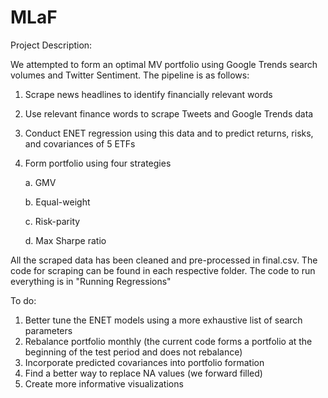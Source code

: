 # MLaF
Project Description:

We attempted to form an optimal MV portfolio using Google Trends search volumes and Twitter Sentiment. The pipeline is as follows:
1. Scrape news headlines to identify financially relevant words
2. Use relevant finance words to scrape Tweets and Google Trends data
3. Conduct ENET regression using this data and to predict returns, risks, and covariances of 5 ETFs
4. Form portfolio using four strategies

    a. GMV
  
    b. Equal-weight
  
    c. Risk-parity
  
    d. Max Sharpe ratio
 
 All the scraped data has been cleaned and pre-processed in final.csv. The code for scraping can be found in each respective folder. The code to run everything is in "Running Regressions"
 
 To do:
 1. Better tune the ENET models using a more exhaustive list of search parameters
 2. Rebalance portfolio monthly (the current code forms a portfolio at the beginning of the test period and does not rebalance)
 3. Incorporate predicted covariances into portfolio formation
 4. Find a better way to replace NA values (we forward filled)
 5. Create more informative visualizations
